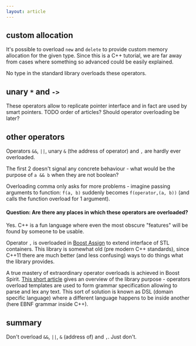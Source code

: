 ```yaml
---
layout: article
---
```


## custom allocation

It's possible to overload `new` and `delete` to provide custom memory allocation for the given type. Since this is a C++ tutorial, we are far away from cases where something so advanced could be easily explained.

No type in the standard library overloads these operators.

## unary `*` and `->`

These operators allow to replicate pointer interface and in fact are used by smart pointers. TODO order of articles? Should operator overloading be later?

## other operators

Operators `&&`, `||`, unary `&` (the address of operator) and `,` are hardly ever overloaded.

The first 2 doesn't signal any concrete behaviour - what would be the purpose of `a && b` when they are not boolean?

Overloading comma only asks for more problems - imagine passing arguments to function: `f(a, b)` suddenly becomes `f(operator,(a, b))` (and calls the function overload for 1 argument).

#### Question: Are there any places in which these operators are overloaded?

Yes. C++ is a fun language where even the most obscure "features" will be found by someone to be usable.

Operator `,` is overloaded in [Boost Assign](http://www.boost.org/doc/libs/release/libs/assign/doc/index.html#intro) to extend interface of STL containers. This library is somewhat old (pre modern C++ standards), since C++11 there are much better (and less confusing) ways to do things what the library provides.

A true mastery of extraordinary operator overloads is achieved in Boost Spirit. [This short article](https://en.wikipedia.org/wiki/Spirit_Parser_Framework) gives an overview of the library purpose - operators overload templates are used to form grammar specification allowing to parse and lex any text. This sort of solution is known as DSL (domain specific language) where a different language happens to be inside another (here EBNF grammar inside C++).

## summary

Don't overload `&&`, `||`, `&` (address of) and `,`. Just don't.
